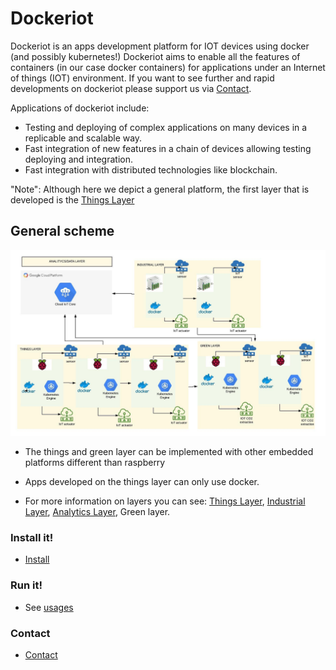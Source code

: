 # Dockeriot

Dockeriot is an apps development platform for IOT devices using docker (and possibly kubernetes!) 
Dockeriot aims to enable all the features of containers (in our case docker containers) for applications
under an Internet of things (IOT) environment. If you want to see further and rapid developments on dockeriot
please support us via  [Contact](CONTACT.md).

Applications of dockeriot include: 
* Testing and deploying of complex applications on many devices in a replicable and scalable way. 
* Fast integration of new features in a chain of devices allowing testing deploying and integration.
* Fast integration with distributed technologies like blockchain.

"Note": Although here we depict a general platform, the first layer that is developed is the [Things Layer](ThingsLayer.md)

## General scheme

<img src="./IotPlatform.jpeg">

* The things and green layer can be implemented with other embedded platforms different than raspberry
* Apps developed on the things layer can only use docker. 

* For more information on layers you can see: [Things Layer](ThingsLayer.md), [Industrial Layer](IndustrialLayer.md), [Analytics Layer](AnalyticsLayer.md), Green layer. 


### Install it!
* [Install](installation.md)

### Run it!

* See [usages](USAGES.md)

### Contact
* [Contact](CONTACT.md)

